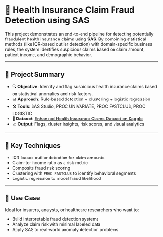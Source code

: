 # 🏥 Health Insurance Claim Fraud Detection using SAS

This project demonstrates an end-to-end pipeline for detecting potentially fraudulent health insurance claims using **SAS**. By combining statistical methods (like IQR-based outlier detection) with domain-specific business rules, the system identifies suspicious claims based on claim amount, patient income, and demographic behavior.

---

## 📌 Project Summary

- 🔍 **Objective**: Identify and flag suspicious health insurance claims based on statistical anomalies and risk factors.
- 📊 **Approach**: Rule-based detection + clustering + logistic regression
- 🛠️ **Tools**: SAS Studio, PROC UNIVARIATE, PROC FASTCLUS, PROC LOGISTIC
- 📁 **Dataset**: [Enhanced Health Insurance Claims Dataset on Kaggle](https://www.kaggle.com/datasets/leandrenash/enhanced-health-insurance-claims-dataset)
- 📈 **Output**: Flags, cluster insights, risk scores, and visual analytics

---

## 🧠 Key Techniques
- IQR-based outlier detection for claim amounts
- Claim-to-income ratio as a risk metric
- Composite fraud risk scoring
- Clustering with `PROC FASTCLUS` to identify behavioral segments
- Logistic regression to model fraud likelihood

---

## 🔎 Use Case

Ideal for insurers, analysts, or healthcare researchers who want to:
- Build interpretable fraud detection systems
- Analyze claim risk with minimal labeled data
- Apply SAS to real-world anomaly detection problems
